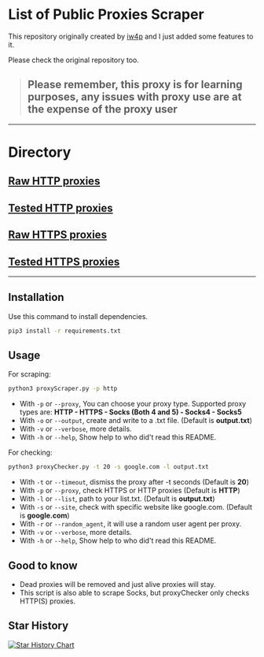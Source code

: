 # List of Public Proxies Scraper

This repository originally created by [iw4p](https://github.com/iw4p/proxy-scraper) and I just added some features to it.

Please check the original repository too.

> ## Please remember, this proxy is for learning purposes, any issues with proxy use are at the expense of the proxy user

___

# Directory

## [Raw HTTP proxies](https://github.com/Vann-Dev/proxy-list/blob/main/proxies/http.txt)
## [Tested HTTP proxies](https://github.com/Vann-Dev/proxy-list/blob/main/proxies/http-tested/)

## [Raw HTTPS proxies](https://github.com/Vann-Dev/proxy-list/blob/main/proxies/https.txt)
## [Tested HTTPS proxies](https://github.com/Vann-Dev/proxy-list/blob/main/proxies/https-tested/)

___

## Installation

Use this command to install dependencies.


```bash
pip3 install -r requirements.txt
```

## Usage

For scraping:

```bash
python3 proxyScraper.py -p http
```
* With `-p` or `--proxy`, You can choose your proxy type. Supported proxy types are: **HTTP - HTTPS - Socks (Both 4 and 5) - Socks4 - Socks5** 
* With `-o` or `--output`, create and write to a .txt file. (Default is **output.txt**)
* With `-v` or `--verbose`, more details.
* With `-h` or `--help`, Show help to who did't read this README.

For checking:

```bash
python3 proxyChecker.py -t 20 -s google.com -l output.txt
```

* With `-t` or `--timeout`, dismiss the proxy after -t seconds (Default is **20**)
* With `-p` or `--proxy`, check HTTPS or HTTP proxies (Default is **HTTP**)
* With `-l` or `--list`, path to your list.txt. (Default is **output.txt**)
* With `-s` or `--site`, check with specific website like google.com. (Default is **google.com**)
* With `-r` or `--random_agent`, it will use a random user agent per proxy.
* With `-v` or `--verbose`, more details.
* With `-h` or `--help`, Show help to who did't read this README.

## Good to know
* Dead proxies will be removed and just alive proxies will stay.
* This script is also able to scrape Socks, but proxyChecker only checks HTTP(S) proxies.

## Star History

[![Star History Chart](https://api.star-history.com/svg?repos=vann-dev/proxy-list,Vann-Dev/proxy-list&type=Date)](https://star-history.com/#vann-dev/proxy-list&Vann-Dev/proxy-list&Date)


